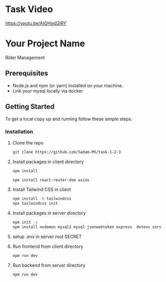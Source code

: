# Task Video
https://youtu.be/AIGHixd2IRY

# Your Project Name

Rider Management

## Prerequisites

- Node.js and npm (or yarn) installed on your machine.
- Link your mysql locally via docker

## Getting Started

To get a local copy up and running follow these simple steps.

### Installation

1.  Clone the repo

    ```sh
    git clone https://github.com/Sadam-PK/task-1-2-3
    ```

2.  Install packages in client directory
    ```sh
    npm install
    ```
    ```sh
    npm install react-router-dom axios
    ```
3.  Install Tailwind CSS in client

    ```sh
    npm install -D tailwindcss
    npx tailwindcss init
    ```

4.  Install packages in server directory
    ```sh
    npm init -y
    npm install nodemon mysql2 mysql jsonwebtoken express  dotenv cors cookie-parser bcrypt 
    ```

5.  setup .env in server root
    SECRET

6.  Run frontend from client directory
    ```sh
    npm run dev
    ```
7.  Run backend from server directory
    ```sh
    npm run dev
    ```
